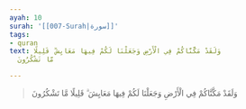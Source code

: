 ```yaml
---
ayah: 10
surah: '[[007-Surah|سورة]]'
tags:
- quran
text: وَلَقَدْ مَكَّنَّاكُمْ فِي الْأَرْضِ وَجَعَلْنَا لَكُمْ فِيهَا مَعَايِشَ ۗ قَلِيلًا
  مَّا تَشْكُرُونَ

---
```

> وَلَقَدْ مَكَّنَّاكُمْ فِي الْأَرْضِ وَجَعَلْنَا لَكُمْ فِيهَا مَعَايِشَ ۗ قَلِيلًا مَّا تَشْكُرُونَ
